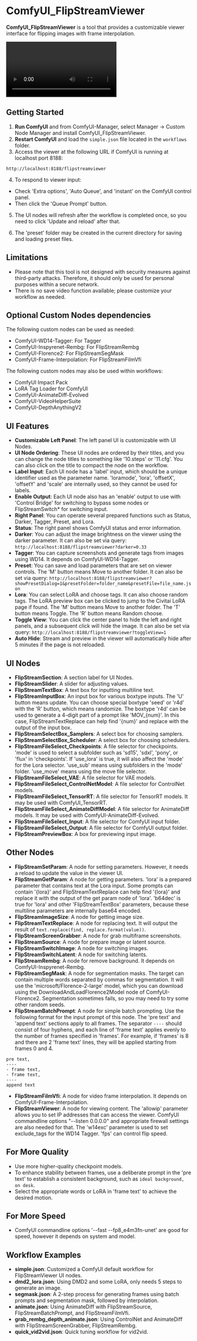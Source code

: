 # ComfyUI_FlipStreamViewer

**ComfyUI_FlipStreamViewer** is a tool that provides a customizable viewer interface for flipping images with frame interpolation.

<div><video controls src="https://github.com/user-attachments/assets/2a40c7c6-045e-4d86-a0fd-51a24f5472b4"></video></div>

## Getting Started
1. **Run ComfyUI** and from ComfyUI-Manager, select Manager -> Custom Node Manager and install ComfyUI_FlipStreamViewer.
2. **Restart ComfyUI** and load the `simple.json` file located in the `workflows` folder.
3. Access the viewer at the following URL if ComfyUI is running at localhost port 8188:

`http://localhost:8188/flipstreamviewer`

4. To respond to viewer input:
- Check 'Extra options', 'Auto Queue', and 'instant' on the ComfyUI control panel.
- Then click the 'Queue Prompt' button.

5. The UI nodes will refresh after the workflow is completed once, so you need to click 'Update and reload' after that.

6. The 'preset' folder may be created in the current directory for saving and loading preset files.

## Limitations

- Please note that this tool is not designed with security measures against third-party attacks. Therefore, it should only be used for personal purposes within a secure network.
- There is no save video function available; please customize your workflow as needed.

## Optional Custom Nodes dependencies

The following custom nodes can be used as needed:
- ComfyUI-WD14-Tagger: For Tagger
- ComfyUI-Inspyrenet-Rembg: For FlipStreamRembg
- ComfyUI-Florence2: For FlipStreamSegMask
- ComfyUI-Frame-Interpolation: For FlipStreamFilmVfi

The following custom nodes may also be used within workflows:
- ComfyUI Impact Pack
- LoRA Tag Loader for ComfyUI
- ComfyUI-AnimateDiff-Evolved
- ComfyUI-VideoHelperSuite
- ComfyUI-DepthAnythingV2

## UI Features

- **Customizable Left Panel**: The left panel UI is customizable with UI Nodes.
- **UI Node Ordering**: These UI nodes are ordered by their titles, and you can change the node titles to something like '10.steps' or '11.cfg'. You can also click on the title to compact the node on the workflow.
- **Label Input**: Each UI node has a 'label' input, which should be a unique identifier used as the parameter name. 'loramode', 'lora', 'offsetX', 'offsetY' and 'scale' are internally used, so they cannot be used for labels.
- **Enable Output**: Each UI node also has an 'enable' output to use with 'Control Bridge' for switching to bypass some nodes or FlipStreamSwitch* for switching input.
- **Right Panel**: You can operate several prepared functions such as Status, Darker, Tagger, Preset, and Lora.
- **Status**: The right panel shows ComfyUI status and error information.
- **Darker**: You can adjust the image brightness on the viewer using the darker parameter. It can also be set via query:
`http://localhost:8188/flipstreamviewer?darker=0.33`
- **Tagger**: You can capture screenshots and generate tags from images using WD14. It depends on ComfyUI-WD14-Tagger.
- **Preset**: You can save and load parameters that are set on viewer controls. The 'M' button means Move to another folder. It can also be set via query:
`http://localhost:8188/flipstreamviewer?showPresetDialog=1&presetFolder=folder_name&presetFile=file_name.json`
- **Lora**: You can select LoRA and choose tags. It can also choose random tags. The LoRA preview box can be clicked to jump to the Civitai LoRA page if found. The 'M' button means Move to another folder. The 'T' button means Toggle. The 'R' button means Random choose.
- **Toggle View**: You can click the center panel to hide the left and right panels, and a subsequent click will hide the image. It can also be set via query: 
`http://localhost:8188/flipstreamviewer?toggleView=1`
- **Auto Hide**: Stream and preview in the viewer will automatically hide after 5 minutes if the page is not reloaded.

## UI Nodes

- **FlipStreamSection**: A section label for UI Nodes.
- **FlipStreamSlider**: A slider for adjusting values.
- **FlipStreamTextBox**: A text box for inputting multiline text.
- **FlipStreamInputBox**: An input box for various boxtype inputs. The 'U' button means update. You can choose special boxtype 'seed' or 'r4d' with the 'R' button, which means randomize. The boxtype 'r4d' can be used to generate a 4-digit part of a prompt like 'MOV_{num}'. In this case, FlipStreamTextReplace can help find '{num}' and replace with the output of the input box.
- **FlipStreamSelectBox_Samplers**: A select box for choosing samplers.
- **FlipStreamSelectBox_Scheduler**: A select box for choosing schedulers.
- **FlipStreamFileSelect_Checkpoints**: A file selector for checkpoints. 'mode' is used to select a subfolder such as 'sd15', 'sdxl', 'pony', or 'flux' in 'checkpoints'. If 'use_lora' is true, it will also affect the 'mode' for the Lora selector. 'use_sub' means using subfolders in the 'mode' folder. 'use_move' means using the move file selector.
- **FlipStreamFileSelect_VAE**: A file selector for VAE models.
- **FlipStreamFileSelect_ControlNetModel**: A file selector for ControlNet models.
- **FlipStreamFileSelect_TensorRT**: A file selector for TensorRT models. It may be used with ComfyUI_TensorRT.
- **FlipStreamFileSelect_AnimateDiffModel**: A file selector for AnimateDiff models. It may be used with ComfyUI-AnimateDiff-Evolved.
- **FlipStreamFileSelect_Input**: A file selector for ComfyUI input folder.
- **FlipStreamFileSelect_Output**: A file selector for ComfyUI output folder.
- **FlipStreamPreviewBox**: A box for previewing input image.

## Other Nodes

- **FlipStreamSetParam**: A node for setting parameters. However, it needs a reload to update the value in the viewer UI.
- **FlipStreamGetParam**: A node for getting parameters. 'lora' is a prepared parameter that contains text at the Lora input. Some prompts can contain '{lora}' and FlipStreamTextReplace can help find '{lora}' and replace it with the output of the get param node of 'lora'. 'b64dec' is true for 'lora' and other 'FlipStreamTextBox' parameters, because these multiline parameters are internally base64 encoded.
- **FlipStreamImageSize**: A node for getting image size.
- **FlipStreamTextReplace**: A node for replacing text. It will output the result of `text.replace(find, replace.format(value))`.
- **FlipStreamScreenGrabber**: A node for grab multiframe screenshots.
- **FlipStreamSource**: A node for prepare image or latent source.
- **FlipStreamSwitchImage**: A node for switching images.
- **FlipStreamSwitchLatent**: A node for switching latents.
- **FlipStreamRembg**: A node for remove background. It depends on ComfyUI-Inspyrenet-Rembg.
- **FlipStreamSegMask**: A node for segmentation masks. The target can contain multiple words separated by commas for segmentation. It will use the 'microsoft/Florence-2-large' model, which you can download using the DownloadAndLoadFlorence2Model node of ComfyUI-Florence2. Segmentation sometimes fails, so you may need to try some other random seeds.
- **FlipStreamBatchPrompt**: A node for simple batch prompting. Use the following format for the input prompt of this node. The 'pre text' and 'append text' sections apply to all frames. The separator `----` should consist of four hyphens, and each line of 'frame text' applies evenly to the number of frames specified in 'frames'. For example, if 'frames' is 8 and there are 2 'frame text' lines, they will be applied starting from frames 0 and 4.
```
pre text,
----
- frame text,
- frame text,
----
append text
```
- **FlipStreamFilmVfi**: A node for video frame interpolation. It depends on ComfyUI-Frame-Interpolation.
- **FlipStreamViewer**: A node for viewing content. The 'allowip' parameter allows you to set IP addresses that can access the viewer. ComfyUI commandline options "--listen 0.0.0.0" and appropriate firewall settings are also needed for that. The 'w14exc' parameter is used to set exclude_tags for the WD14 Tagger. 'fps' can control flip speed.

## For More Quality

- Use more higher-quality checkpoint models.
- To enhance stability between frames, use a deliberate prompt in the 'pre text' to establish a consistent background, such as `ideal background, on desk`.
- Select the appropriate words or LoRA in 'frame text' to achieve the desired motion.

## For More Speed

- ComfyUI commandline options '--fast --fp8_e4m3fn-unet' are good for speed, however it depends on system and model.

## Workflow Examples

- **simple.json**: Customized a ComfyUI default workflow for FlipStreamViewer UI nodes.
- **dmd2_lora.json**: Using DMD2 and some LoRA, only needs 5 steps to generate an image.
- **segmask.json**: A 2-step process for generating frames using batch prompts and segmentation mask, followed by interpolation.
- **animate.json**: Using AnimateDiff with FlipStreamSource, FlipStreamBatchPrompt, and FlipStreamFilmVfi.
- **grab_rembg_depth_animate.json**: Using ControlNet and AnimateDiff with FlipStreamScreenGrabber, FlipStreamRembg.
- **quick_vid2vid.json**: Quick tuning workflow for vid2vid.
